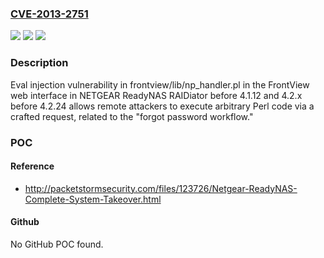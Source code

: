 ### [CVE-2013-2751](https://cve.mitre.org/cgi-bin/cvename.cgi?name=CVE-2013-2751)
![](https://img.shields.io/static/v1?label=Product&message=n%2Fa&color=blue)
![](https://img.shields.io/static/v1?label=Version&message=n%2Fa&color=blue)
![](https://img.shields.io/static/v1?label=Vulnerability&message=n%2Fa&color=brighgreen)

### Description

Eval injection vulnerability in frontview/lib/np_handler.pl in the FrontView web interface in NETGEAR ReadyNAS RAIDiator before 4.1.12 and 4.2.x before 4.2.24 allows remote attackers to execute arbitrary Perl code via a crafted request, related to the "forgot password workflow."

### POC

#### Reference
- http://packetstormsecurity.com/files/123726/Netgear-ReadyNAS-Complete-System-Takeover.html

#### Github
No GitHub POC found.

